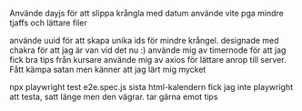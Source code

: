 Använde dayjs för att slippa krångla med datum använde vite pga mindre tjaffs och lättare filer 

använde uuid för att skapa unika ids för mindre krångel.
 designade med chakra för att jag är van vid det nu :)
  använde mig av timernode för att jag fick bra tips från kursare 
  använde mig av axios för lättare anrop till server. 
  Fått kämpa satan men känner att jag lärt mig mycket


  npx playwright test e2e.spec.js
  sista html-kalendern fick jag inte playwright att testa, satt länge men den vägrar. tar gärna emot tips